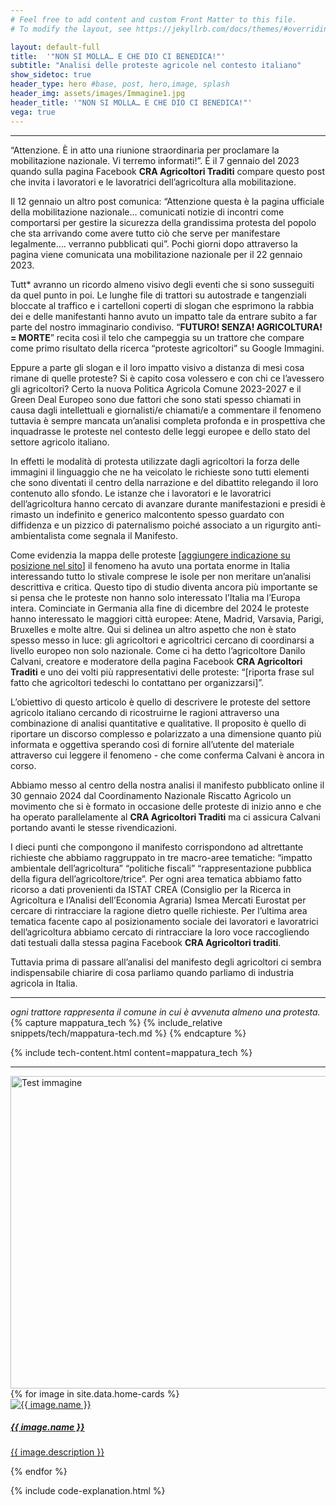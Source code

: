 ```yaml
---
# Feel free to add content and custom Front Matter to this file.
# To modify the layout, see https://jekyllrb.com/docs/themes/#overriding-theme-defaults

layout: default-full
title:  '"NON SI MOLLA… E CHE DIO CI BENEDICA!"'
subtitle: "Analisi delle proteste agricole nel contesto italiano"
show_sidetoc: true
header_type: hero #base, post, hero,image, splash
header_img: assets/images/Immagine1.jpg
header_title: '"NON SI MOLLA… E CHE DIO CI BENEDICA!"'
vega: true
---
```



<div class="container py-3">
    <div class="row">
        <div class="col-md-3 col-md-offset-3">
        </div>
        <div class="col-md-6">
            <hr>
                <p>“Attenzione. È in atto una riunione straordinaria per proclamare la mobilitazione nazionale. Vi terremo informati!”. È il 7 gennaio del 2023 quando sulla pagina Facebook <strong>CRA Agricoltori Traditi</strong> compare questo post che invita i lavoratori e le lavoratrici dell’agricoltura alla mobilitazione.</p>
<p>Il 12 gennaio un altro post comunica: “Attenzione questa è la pagina ufficiale della mobilitazione nazionale… comunicati notizie di incontri come comportarsi per gestire la sicurezza della grandissima protesta del popolo che sta arrivando come avere tutto ciò che serve per manifestare legalmente…. verranno pubblicati qui”. Pochi giorni dopo attraverso la pagina viene comunicata una mobilitazione nazionale per il 22 gennaio 2023.</p>
<p>Tutt* avranno un ricordo almeno visivo degli eventi che si sono susseguiti da quel punto in poi. Le lunghe file di trattori su autostrade e tangenziali bloccate al traffico e i cartelloni coperti di slogan che esprimono la rabbia dei e delle manifestanti hanno avuto un impatto tale da entrare subito a far parte del nostro immaginario condiviso. “<strong>FUTURO! SENZA! AGRICOLTURA! = MORTE</strong>” recita così il telo che campeggia su un trattore che compare come primo risultato della ricerca “proteste agricoltori” su Google Immagini.</p>
<p>Eppure a parte gli slogan e il loro impatto visivo a distanza di mesi cosa rimane di quelle proteste? Si è capito cosa volessero e con chi ce l’avessero gli agricoltori? Certo la nuova Politica Agricola Comune 2023-2027 e il Green Deal Europeo sono due fattori che sono stati spesso chiamati in causa dagli intellettuali e giornalisti/e chiamati/e a commentare il fenomeno tuttavia è sempre mancata un’analisi completa profonda e in prospettiva che inquadrasse le proteste nel contesto delle leggi europee e dello stato del settore agricolo italiano.</p>
<p>In effetti le modalità di protesta utilizzate dagli agricoltori la forza delle immagini il linguaggio che ne ha veicolato le richieste sono tutti elementi che sono diventati il centro della narrazione e del dibattito relegando il loro contenuto allo sfondo. Le istanze che i lavoratori e le lavoratrici dell’agricoltura hanno cercato di avanzare durante manifestazioni e presidi è rimasto un indefinito e generico malcontento spesso guardato con diffidenza e un pizzico di paternalismo poiché associato a un rigurgito anti-ambientalista come segnala il Manifesto.</p>
<p>Come evidenzia la mappa delle proteste [<a href="#posizione-mappa">aggiungere indicazione su posizione nel sito</a>] il fenomeno ha avuto una portata enorme in Italia interessando tutto lo stivale comprese le isole per non meritare un’analisi descrittiva e critica. Questo tipo di studio diventa ancora più importante se si pensa che le proteste non hanno solo interessato l’Italia ma l’Europa intera. Cominciate in Germania alla fine di dicembre del 2024 le proteste hanno interessato le maggiori città europee: Atene, Madrid, Varsavia, Parigi, Bruxelles e molte altre. Qui si delinea un altro aspetto che non è stato spesso messo in luce: gli agricoltori e agricoltrici cercano di coordinarsi a livello europeo non solo nazionale. Come ci ha detto l’agricoltore Danilo Calvani, creatore e moderatore della pagina Facebook <strong>CRA Agricoltori Traditi</strong> e uno dei volti più rappresentativi delle proteste: “[riporta frase sul fatto che agricoltori tedeschi lo contattano per organizzarsi]”.</p>
<p>L’obiettivo di questo articolo è quello di descrivere le proteste del settore agricolo italiano cercando di ricostruirne le ragioni attraverso una combinazione di analisi quantitative e qualitative. Il proposito è quello di riportare un discorso complesso e polarizzato a una dimensione quanto più informata e oggettiva sperando così di fornire all’utente del materiale attraverso cui leggere il fenomeno - che come conferma Calvani è ancora in corso.</p>
<p>Abbiamo messo al centro della nostra analisi il manifesto pubblicato online il 30 gennaio 2024 dal Coordinamento Nazionale Riscatto Agricolo un movimento che si è formato in occasione delle proteste di inizio anno e che ha operato parallelamente al <strong>CRA Agricoltori Traditi</strong> ma ci assicura Calvani portando avanti le stesse rivendicazioni.</p>
<p>I dieci punti che compongono il manifesto corrispondono ad altrettante richieste che abbiamo raggruppato in tre macro-aree tematiche: “impatto ambientale dell’agricoltura” “politiche fiscali” “rappresentazione pubblica della figura dell’agricoltore/trice”. Per ogni area tematica abbiamo fatto ricorso a dati provenienti da ISTAT CREA (Consiglio per la Ricerca in Agricoltura e l’Analisi dell’Economia Agraria) Ismea Mercati Eurostat per cercare di rintracciare la ragione dietro quelle richieste. Per l’ultima area tematica facente capo al posizionamento sociale dei lavoratori e lavoratrici dell’agricoltura abbiamo cercato di rintracciare la loro voce raccogliendo dati testuali dalla stessa pagina Facebook <strong>CRA Agricoltori traditi</strong>.</p>
<p>Tuttavia prima di passare all’analisi del manifesto degli agricoltori ci sembra indispensabile chiarire di cosa parliamo quando parliamo di industria agricola in Italia.</p>
            <hr>
        </div>
    </div>
</div>

<div class="container py-3">
    <div class="row">
        <div class="col-md-2 col-md-offset-3">
        </div>
        <div class="col-md-6">
                <vegachart schema-url="{{site.baseurl}}/assets/charts/chart_trattori.json" style="width: 100%"></vegachart>
        </div>
    </div>
</div>

<div class="container py-3">
    <div class="row">
        <div class="col-md-3 col-md-offset-3">
        </div>
        <div class="col-md-6">
            <em> ogni trattore rappresenta il comune in cui è avvenuta almeno una protesta.
            </em>
        </div>
    </div>
</div>

<div class="container py-3">
    <div class="row">
        <div class="col-md-3 col-md-offset-3">
        </div>
        <div class="col-md-6">
{% capture mappatura_tech %}
{% include_relative snippets/tech/mappatura-tech.md %}
{% endcapture %}

{% include tech-content.html content=mappatura_tech %}
            <br>
            <hr>
        </div>
    </div>
</div>

<img src="{{site.baseurl}}/assets/images/LUC_GIF_TUSCANY.gif" width="700" height="500" alt="Test immagine">

<div class="row pb-5">
    <div class="col-md-12 col-sm-12">
        <div class="card-container">
            {% for image in site.data.home-cards %}
            <div class="card" style="width: 18rem;">
                    <a href="{{site.baseurl}}{{ image.path}}">
                    <div class="card-img"  ><img src="{{site.baseurl}}{{ image.url}}" class="card-img-top" alt="{{ image.name }}">
                    </div>
                    <div class="card-body">
                        <h5 class="card-title">{{ image.name }}</h5>
                        <p class="card-text">{{ image.description }}</p>
                    </div>
                    </a>    
            </div>
            {% endfor %}
        </div>
    </div>
</div>

<!--
<div class="container py-3 mb-0 bg-color-full bg-color">
    <div class="row">
        <div class="col-md-3 col-md-offset-3">
        </div>
        <div class="col-md-6">
            <p>Prima di affrontare la realizzazione del sito è necessario installare Jekyll</p>
            <a href="{{site.baseurl}}/installation" class="btn btn-info" role="button">Installazione di Jeykll</a>
        </div>
    </div>
</div>
-->

{% include code-explanation.html %}
